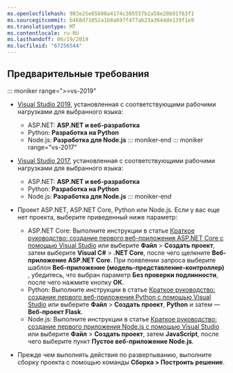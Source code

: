 ```yaml
---
ms.openlocfilehash: 983e25e65600a4174c305557b2a58e20b91f63f1
ms.sourcegitcommit: b468d71052a1b8a697f477ab23a3644de139f1e9
ms.translationtype: MT
ms.contentlocale: ru-RU
ms.lasthandoff: 06/19/2019
ms.locfileid: "67256544"
---
```

## <a name="prerequisites"></a>Предварительные требования

::: moniker range=">=vs-2019"

* [Visual Studio 2019](https://visualstudio.microsoft.com/downloads/?utm_medium=microsoft&utm_source=docs.microsoft.com&utm_campaign=inline+link&utm_content=download+vs2019), установленная с соответствующими рабочими нагрузками для выбранного языка:
  * ASP.NET: **ASP.NET и веб-разработка**
  * Python: **Разработка на Python**
  * Node.js: **Разработка для Node.js**
::: moniker-end
::: moniker range="vs-2017"
* [Visual Studio 2017](https://visualstudio.microsoft.com/vs/older-downloads/?utm_medium=microsoft&utm_source=docs.microsoft.com&utm_campaign=vs+2017+download), установленная с соответствующими рабочими нагрузками для выбранного языка:
  * ASP.NET: **ASP.NET и веб-разработка**
  * Python: **Разработка на Python**
  * Node.js: **Разработка для Node.js**
::: moniker-end

* Проект ASP.NET, ASP.NET Core, Python или Node.js. Если у вас еще нет проекта, выберите приведенный ниже параметр:
  * ASP.NET Core: Выполните инструкции в статье [Краткое руководство: создание первого веб-приложения ASP.NET Core с помощью Visual Studio](../../ide/quickstart-aspnet-core.md) или выберите **Файл** > **Создать проект**, затем выберите **Visual C#**  >  **.NET Core**, после чего щелкните **Веб-приложение ASP.NET Core**. При появлении запроса выберите шаблон **Веб-приложение (модель-представление-контроллер)** , убедитесь, что выбран параметр **Без проверки подлинности**, после чего нажмите кнопку **ОК**.
  * Python: Выполните инструкции в статье [Краткое руководство: создание первого веб-приложения Python с помощью Visual Studio](../../ide/quickstart-python.md) или выберите **Файл** > **Создать проект**, **Python** и затем — **Веб-проект Flask**.
  * Node.js: Выполните инструкции в статье [Краткое руководство: создание первого приложения Node.js с помощью Visual Studio](../../ide/quickstart-nodejs.md) или выберите **Файл** > **Создать проект**, затем **JavaScript**, после чего выберите пункт **Пустое веб-приложение Node.js**.

* Прежде чем выполнять действия по развертыванию, выполните сборку проекта с помощью команды **Сборка > Построить решение**.